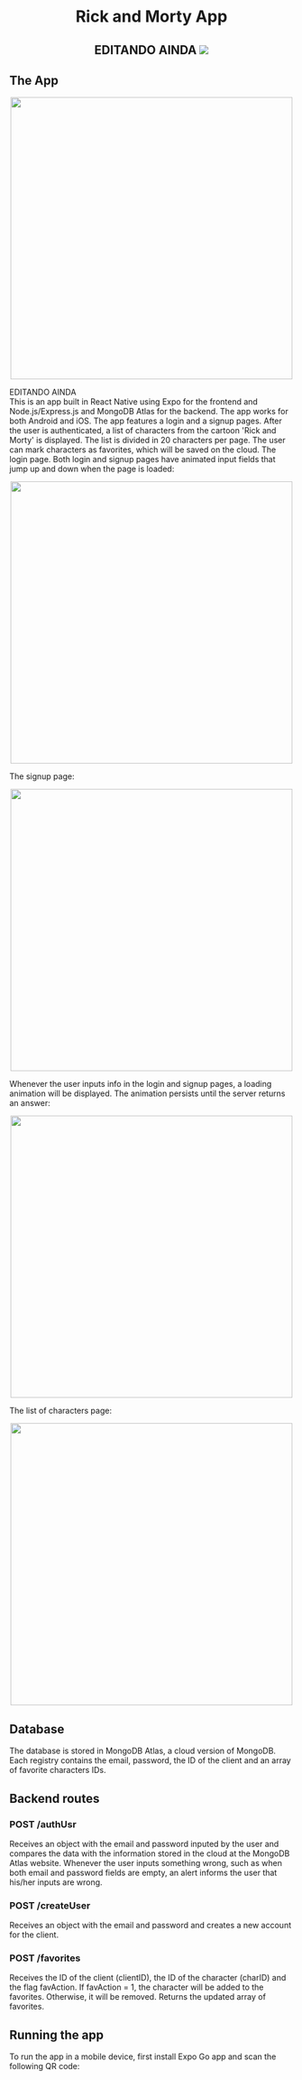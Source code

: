 <h1 align="center">Rick and Morty App</h1>
<h2 align="center">
  
  EDITANDO AINDA
  <img src="https://img.shields.io/badge/made%20by-joaoricardotg-blue.svg" >
 
## The App

  <p align="center">
<img src="./login.jpeg" width="500">
 </p>
EDITANDO AINDA<br/>
  This is an app built in React Native using Expo for the frontend and Node.js/Express.js and MongoDB Atlas for the backend. The app works for both Android and iOS. 
  The app features a login and a signup pages. After the user is authenticated, a list of characters from the cartoon 'Rick and Morty' is displayed. The list is divided in 20 characters per page. The user can mark characters as favorites, which will be saved on the cloud. 
  The login page. Both login and signup pages have animated input fields that jump up and down when the page is loaded:
  <p align="center">
<img src="./login.jpeg" width="500">
 </p>
  The signup page:
  <p align="center">
<img src="./signup.jpeg" width="500">
 </p>
  Whenever the user inputs info in the login and signup pages, a loading animation will be displayed. The animation persists until the server returns an answer:
  <p align="center">
<img src="./loading.jpeg" width="500">
 </p>
The list of characters page:
  <p align="center">
<img src="./charlist.jpeg" width="500">
 </p>
  
## Database  
  The database is stored in MongoDB Atlas, a cloud version of MongoDB. Each registry contains the email, password, the ID of the client and an array of favorite characters IDs.
  
## Backend routes

### POST /authUsr
Receives an object with the email and password inputed by the user and compares the data with the information stored in the cloud at the MongoDB Atlas website. Whenever the user inputs something wrong, such as when both email and password fields are empty, an alert informs the user that his/her inputs are wrong.
  
  ### POST /createUser
  Receives an object with the email and password and creates a new account for the client.
 
### POST /favorites
Receives the ID of the client (clientID), the ID of the character (charID) and the flag favAction. If favAction = 1, the character will be added to the favorites. Otherwise, it will be removed.  Returns the updated array of favorites.

## Running the app
  To run the app in a mobile device, first install Expo Go app and scan the following QR code:
  
